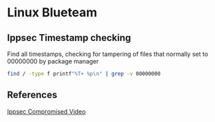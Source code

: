 # Linux Blueteam


## Ippsec Timestamp checking
Find all timestamps, checking for tampering of files that normally set to 00000000 by package manager 
```bash
find / -type f printf"%T+ %p\n" | grep -v 00000000
```


## References
[Ippsec Compromised Video](https://www.youtube.com/watch?v=yaV09XCDDqI&t=2040)
